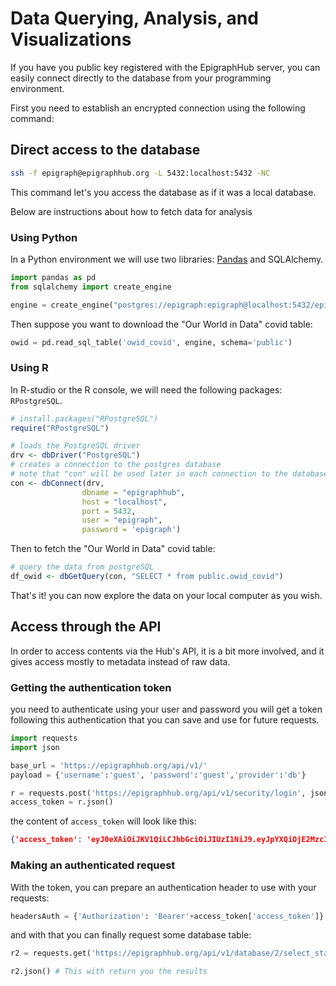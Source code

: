# Data Querying, Analysis, and Visualizations

If you have you public key registered with the EpigraphHub server, you can easily connect directly to the database from your programming environment.

First you need to establish an encrypted connection using the following command:

## Direct access to the database

```bash
ssh -f epigraph@epigraphhub.org -L 5432:localhost:5432 -NC
```

This command let's you access the database as if it was a local database.

Below are instructions about how to fetch data for analysis

### Using Python
In a Python environment we will use two libraries: [Pandas](https://pandas.pydata.org) and SQLAlchemy.

```python
import pandas as pd
from sqlalchemy import create_engine

engine = create_engine("postgres://epigraph:epigraph@localhost:5432/epigraphhub")
```

Then suppose you want to download the "Our World in Data" covid table:

```python
owid = pd.read_sql_table('owid_covid', engine, schema='public')
```

### Using R
In R-studio or the R console, we will need the following packages: `RPostgreSQL`.

```R
# install.packages("RPostgreSQL")
require("RPostgreSQL")

# loads the PostgreSQL driver
drv <- dbDriver("PostgreSQL")
# creates a connection to the postgres database
# note that "con" will be used later in each connection to the database
con <- dbConnect(drv, 
                dbname = "epigraphhub",
                host = "localhost", 
                port = 5432,
                user = "epigraph", 
                password = 'epigraph')
```

Then to fetch the "Our World in Data" covid table:

```R
# query the data from postgreSQL 
df_owid <- dbGetQuery(con, "SELECT * from public.owid_covid")
```

That's it! you can now explore the data on your local computer as you wish.

## Access through the API

In order to access contents  via the Hub's API, it is a bit more involved, and it gives access mostly to metadata instead of raw data.


### Getting the authentication token
you need to authenticate using your user and password you will get a token following this authentication that you can save and use for future requests.

```python
import requests
import json

base_url = 'https://epigraphhub.org/api/v1/'
payload = {'username':'guest', 'password':'guest','provider':'db'}

r = requests.post('https://epigraphhub.org/api/v1/security/login', json=payload)
access_token = r.json()
```

the content of `access_token` will look like this:

```json
{'access_token': 'eyJ0eXAiOiJKV1QiLCJhbGciOiJIUzI1NiJ9.eyJpYXQiOjE2Mzc3NTYzMjksIm5iZiI7MTYzNzc2NjMyOSwianRpIjoiZjEyNGVlMjEtNmUwOS00ZmNmLTgwN2EtOTYzMDYyODQ2ZWQ3IiwiZXhwIjoxNjM3NzU3MjI5LCJpZGVudGl0eSI6MSwiZnJlc2giOnRydWUsInR5cGUiOiJhY2Nlc3MifQ.aObdxq9ECwvgFEz22FRCct2kEv-EgFDf_3XPnaSfx-4'}
```

### Making an authenticated request
With the token, you can prepare an authentication header to use with your requests:

```python
headersAuth = {'Authorization': 'Bearer'+access_token['access_token']}
```

and with that you can finally request some database table:

```python
r2 = requests.get('https://epigraphhub.org/api/v1/database/2/select_star/owid_covid', headers=headersAuth)

r2.json() # This with return you the results
```
